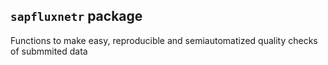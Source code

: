 ## `sapfluxnetr` package

Functions to make easy, reproducible and semiautomatized quality checks of submmited data
